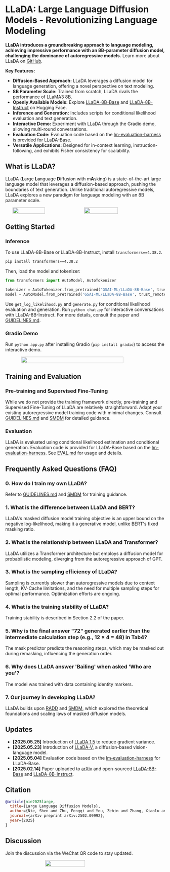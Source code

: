 # LLaDA: Large Language Diffusion Models - Revolutionizing Language Modeling

**LLaDA introduces a groundbreaking approach to language modeling, achieving impressive performance with an 8B-parameter diffusion model, challenging the dominance of autoregressive models.** Learn more about LLaDA on [GitHub](https://github.com/ML-GSAI/LLaDA).

**Key Features:**

*   **Diffusion-Based Approach:** LLaDA leverages a diffusion model for language generation, offering a novel perspective on text modeling.
*   **8B Parameter Scale:**  Trained from scratch, LLaDA rivals the performance of LLaMA3 8B.
*   **Openly Available Models:** Explore [LLaDA-8B-Base](https://huggingface.co/GSAI-ML/LLaDA-8B-Base) and [LLaDA-8B-Instruct](https://huggingface.co/GSAI-ML/LLaDA-8B-Instruct) on Hugging Face.
*   **Inference and Generation:** Includes scripts for conditional likelihood evaluation and text generation.
*   **Interactive Demo:** Experiment with LLaDA through the Gradio demo, allowing multi-round conversations.
*   **Evaluation Code:** Evaluation code based on the [lm-evaluation-harness](https://github.com/EleutherAI/lm-evaluation-harness) is provided for LLaDA-Base.
*   **Versatile Applications:** Designed for in-context learning, instruction-following, and exhibits Fisher consistency for scalability.

## What is LLaDA?

LLaDA (<b>L</b>arge <b>La</b>nguage <b>D</b>iffusion with m<b>A</b>sking) is a state-of-the-art large language model that leverages a diffusion-based approach, pushing the boundaries of text generation. Unlike traditional autoregressive models, LLaDA explores a new paradigm for language modeling with an 8B parameter scale.

<div style="display: flex; justify-content: center; flex-wrap: wrap;">
    <img src="./imgs/LLaDA_vs_LLaMA.svg" style="width: 45%" />
    <img src="./imgs/LLaDA_vs_LLaMA_chat.svg" style="width: 46%" />
</div>

## Getting Started

### Inference

To use LLaDA-8B-Base or LLaDA-8B-Instruct, install `transformers==4.38.2`.

```bash
pip install transformers==4.38.2
```

Then, load the model and tokenizer:

```python
from transformers import AutoModel, AutoTokenizer

tokenizer = AutoTokenizer.from_pretrained('GSAI-ML/LLaDA-8B-Base', trust_remote_code=True)
model = AutoModel.from_pretrained('GSAI-ML/LLaDA-8B-Base', trust_remote_code=True, torch_dtype=torch.bfloat16)
```

Use `get_log_likelihood.py` and `generate.py` for conditional likelihood evaluation and generation. Run `python chat.py` for interactive conversations with LLaDA-8B-Instruct. For more details, consult the paper and [GUIDELINES.md](GUIDELINES.md).

### Gradio Demo

Run `python app.py` after installing Gradio (`pip install gradio`) to access the interactive demo.

<div style="display: flex; justify-content: center; flex-wrap: wrap;">
    <img src="./imgs/example_gradio.gif" style="width: 80%" />
</div>

## Training and Evaluation

### Pre-training and Supervised Fine-Tuning

While we do not provide the training framework directly, pre-training and Supervised Fine-Tuning of LLaDA are relatively straightforward. Adapt your existing autoregressive model training code with minimal changes. Consult [GUIDELINES.md](GUIDELINES.md) and [SMDM](https://github.com/ML-GSAI/SMDM) for detailed guidance.

### Evaluation

LLaDA is evaluated using conditional likelihood estimation and conditional generation. Evaluation code is provided for LLaDA-Base based on the [lm-evaluation-harness](https://github.com/EleutherAI/lm-evaluation-harness). See [EVAL.md](EVAL.md) for usage and details.

## Frequently Asked Questions (FAQ)

### 0. How do I train my own LLaDA?

Refer to [GUIDELINES.md](GUIDELINES.md) and [SMDM](https://github.com/ML-GSAI/SMDM) for training guidance.

### 1. What is the difference between LLaDA and BERT?

LLaDA's masked diffusion model training objective is an upper bound on the negative log-likelihood, making it a generative model, unlike BERT's fixed masking ratio.

### 2. What is the relationship between LLaDA and Transformer?

LLaDA utilizes a Transformer architecture but employs a diffusion model for probabilistic modeling, diverging from the autoregressive approach of GPT.

### 3. What is the sampling efficiency of LLaDA?

Sampling is currently slower than autoregressive models due to context length, KV-Cache limitations, and the need for multiple sampling steps for optimal performance. Optimization efforts are ongoing.

### 4. What is the training stability of LLaDA?

Training stability is described in Section 2.2 of the paper.

### 5. Why is the final answer "72" generated earlier than the intermediate calculation step (e.g., 12 × 4 = 48) in Tab4?

The mask predictor predicts the reasoning steps, which may be masked out during remasking, influencing the generation order.

### 6. Why does LLaDA answer 'Bailing' when asked 'Who are you'?

The model was trained with data containing identity markers.

### 7. Our journey in developing LLaDA?

LLaDA builds upon [RADD](https://arxiv.org/abs/2406.03736) and [SMDM](https://arxiv.org/abs/2410.18514), which explored the theoretical foundations and scaling laws of masked diffusion models.

## Updates

*   **[2025.05.25]** Introduction of [LLaDA 1.5](https://ml-gsai.github.io/LLaDA-1.5-Demo/) to reduce gradient variance.
*   **[2025.05.23]** Introduction of [LLaDA-V](https://ml-gsai.github.io/LLaDA-V-demo/), a diffusion-based vision-language model.
*   **[2025.05.04]** Evaluation code based on the [lm-evaluation-harness](https://github.com/EleutherAI/lm-evaluation-harness) for LLaDA-Base.
*   **[2025.02.14]** Paper uploaded to [arXiv](https://arxiv.org/abs/2502.09992) and open-sourced [LLaDA-8B-Base](https://huggingface.co/GSAI-ML/LLaDA-8B-Base) and [LLaDA-8B-Instruct](https://huggingface.co/GSAI-ML/LLaDA-8B-Instruct).

## Citation

```bibtex
@article{nie2025large,
  title={Large Language Diffusion Models},
  author={Nie, Shen and Zhu, Fengqi and You, Zebin and Zhang, Xiaolu and Ou, Jingyang and Hu, Jun and Zhou, Jun and Lin, Yankai and Wen, Ji-Rong and Li, Chongxuan},
  journal={arXiv preprint arXiv:2502.09992},
  year={2025}
}
```

## Discussion

Join the discussion via the WeChat QR code to stay updated.

<div style="display: flex; justify-content: center; flex-wrap: wrap;">
    <img src="./imgs/QR.jpg" style="width: 50%" />
</div>
